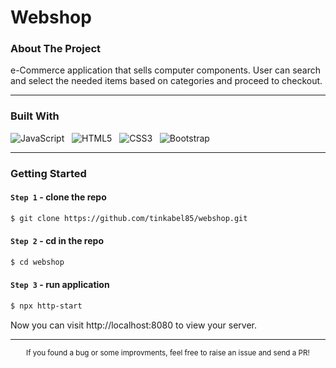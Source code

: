 # Webshop

### About The Project

e-Commerce application that sells computer components. User can search and select the needed items based on categories and proceed to checkout.

---

### Built With

![JavaScript](https://img.shields.io/badge/-JavaScript-black?style=flat-square&logo=javascript) &nbsp;
![HTML5](https://img.shields.io/badge/-HTML5-E34F26?style=flat-square&logo=html5&logoColor=white) &nbsp;
![CSS3](https://img.shields.io/badge/-CSS3-1572B6?style=flat-square&logo=css3) &nbsp;
![Bootstrap](https://img.shields.io/badge/Bootstrap-563D7C?style=flat-square&llogo=bootstrap&logoColor=white) &nbsp;

---

### Getting Started

#### `Step 1` - clone the repo

```bash
$ git clone https://github.com/tinkabel85/webshop.git
```

#### `Step 2` - cd in the repo

```bash
$ cd webshop
```

#### `Step 3` - run application

```bash
$ npx http-start
```

Now you can visit http://localhost:8080 to view your server.

---

<div align="center">
    <sub>If you found a bug or some improvments, feel free to raise an issue and send a PR!</sub>
</div>

